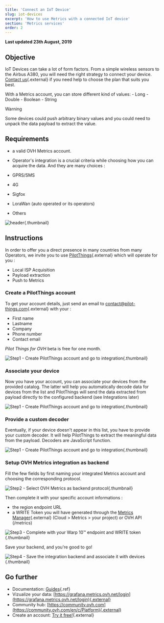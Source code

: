 ```yaml
---
title: 'Connect an IoT Device'
slug: iot-devices
excerpt: 'How to use Metrics with a connected IoT device'
section: 'Metrics services'
order: 2
---
```


**Last updated 23th August, 2019**


## Objective

IoT Devices can take a lot of form factors. From a simple wireless sensors to the Airbus A380, you will need the right strategy to connect your device. [Contact us](mailto:metrics@priv.ovh.net){.external} if you need help to choose the plan that suits you best.

With a Metrics account, you can store different kind of values: - Long - Double - Boolean - String


> [!warning]
>
> Some devices could push arbitrary binary values and you could need to unpack the data payload to extract the value.
> 

## Requirements

- a valid OVH Metrics account.
- Operator's integration is a crucial criteria while choosing how you can acquire the data. And they are many choices :

- GPRS/SMS
- 4G
- Sigfox
- LoraWan (auto operated or its operators)
- Others

![header](images/operators.png){.thumbnail}

## Instructions

In order to offer you a direct presence in many countries from many Operators, we invite you to use [PilotThings](http://www.pilot-things.com/accueil/){.external} which will operate for you :

- Local ISP Acquisition
- Payload extraction
- Push to Metrics

### Create a PilotThings account

To get your account details, just send an email to [contact@pilot-things.com](mailto:contact@pilot-things.com){.external} with your :

- First name
- Lastname
- Company
- Phone number
- Contact email

*Pilot Things for OVH* beta is free for one month.

![Step1 - Create PilotThings account and go to integration](images/OVH-PilotThings-Step1.png){.thumbnail}

### Associate your device

Now you have your account, you can associate your devices from the provided catalog. The latter will help you automatically decode data for devices from the list and PilotThings will send the data extracted from payload directly to the configured backend (see Integrations later)


![Step1 - Create PilotThings account and go to integration](images/device_association.png){.thumbnail}


### Provide a custom decoder

Eventually, if your device doesn't appear in this list, you have to provide your custom decoder. It will help PilotThings to extract the meaningful data from the payload. Decoders are JavaScript function.


![Step1 - Create PilotThings account and go to integration](images/decoder.png){.thumbnail}


### Setup OVH Metrics integration as backend

Fill the few fields by first naming your integrated Metrics account and choosing the corresponding protocol.


![Step2 - Select OVH Metrics as backend protocol](images/OVH-PilotThings-Step2.png){.thumbnail}

Then complete it with your specific account informations :

- the region endpoint URL
- a WRITE Token you will have generated through the [Metrics Manager](https://www.ovh.com/manager/dedicated/index.html#/){.external} (Cloud > Metrics > your project) or OVH API (/metrics)


![Step3 - Complete with your Warp 10™ endpoint and WRITE token](images/OVH-PilotThings-Step3.png){.thumbnail}

Save your backend, and you're good to go!


![Step4 - Save the integration backend and associate it with devices](images/OVH-PilotThings-Step4.png){.thumbnail}

## Go further

- Documentation: [Guides](../product.en-gb.md){.ref}
- Vizualize your data: [https://grafana.metrics.ovh.net/login](https://grafana.metrics.ovh.net/login){.external}
- Community hub: [https://community.ovh.com](https://community.ovh.com/en/c/Platform){.external}
- Create an account: [Try it free!](https://www.ovh.com/fr/order/express/#/new/express/resume?products=~(~(planCode~'metrics-free-trial~configuration~(~(label~'region~values~(~'gra1)))~option~(~)~quantity~1~productId~'metrics))&paymentMeanRequired=0){.external}
